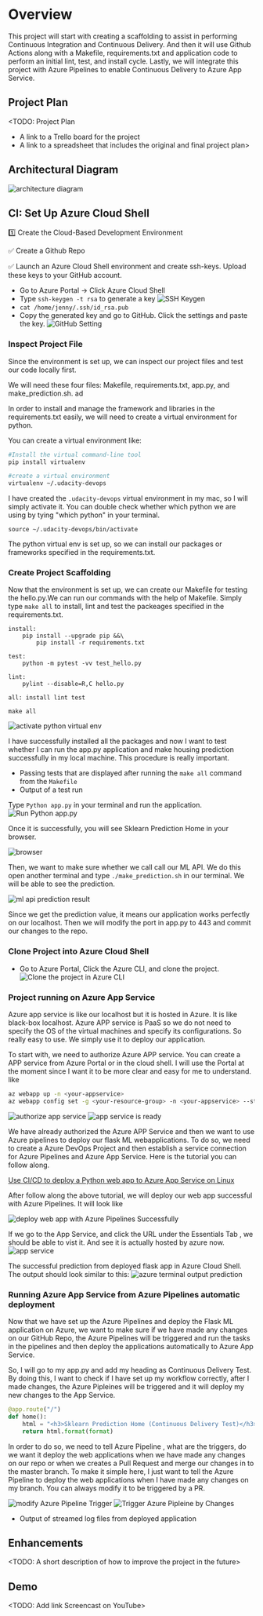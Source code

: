 # Overview

This project will start with creating a scaffolding to assist in performing Continuous Integration and Continuous Delivery. And then it will use Github Actions along with a Makefile, requirements.txt and application code to perform an initial lint, test, and install cycle. Lastly, we will integrate this project with Azure Pipelines to enable Continuous Delivery to Azure App Service.

## Project Plan
<TODO: Project Plan

* A link to a Trello board for the project
* A link to a spreadsheet that includes the original and final project plan>

## Architectural Diagram

![architecture diagram](./images/architecture.png)

## CI: Set Up Azure Cloud Shell

:one: Create the Cloud-Based Development Environment

:white_check_mark: Create a Github Repo

:white_check_mark: Launch an Azure Cloud Shell environment and create ssh-keys. Upload these keys to your GitHub account.

* Go to Azure Portal -> Click Azure Cloud Shell
* Type `ssh-keygen -t rsa` to generate a key
![SSH Keygen](./images/sshkeygen.png)
* `cat /home/jenny/.ssh/id_rsa.pub`
* Copy the generated key and go to GitHub. Click the settings and paste the key.
![GitHub Setting](./images/GitHubSetting.png)
### Inspect Project File
Since the environment is set up, we can inspect our project files and test our code locally first.

We will need these four files: Makefile, requirements.txt, app.py, and make_prediction.sh. ad

In order to install and manage the framework and libraries in the requirements.txt easily, we will need to create a virtual environment for python.

You can create a virtual environment like:

```bash
#Install the virtual command-line tool
pip install virtualenv

#create a virtual environment
virtualenv ~/.udacity-devops
```

I have created the `.udacity-devops` virtual environment in my mac, so I will simply activate it. You can double check whether which python we are using by tying "which python" in your terminal.

```
source ~/.udacity-devops/bin/activate
```

The python virtual env is set up, so we can install our packages or frameworks specified in the requirements.txt. 

### Create Project Scaffolding

Now that the environment is set up, we can create our Makefile for testing the hello.py.We can run our commands with the help of Makefile. Simply type `make all` to install, lint and test the packeages specified in the requirements.txt.
```
install:
    pip install --upgrade pip &&\
        pip install -r requirements.txt

test:
    python -m pytest -vv test_hello.py

lint:
    pylint --disable=R,C hello.py

all: install lint test
```

```
make all
```

![activate python virtual env](./images/activateenv.png)

I have successfully installed all the packages and now I want to test whether I can run the app.py application and make housing prediction successfully in my local machine. This procedure is really important. 


* Passing tests that are displayed after running the `make all` command from the `Makefile`
* Output of a test run

Type `Python app.py` in your terminal and run the application. 
![Run Python app.py](./images/runpythonapp.png)  

Once it is successfully, you will see Sklearn Prediction Home in your browser.

![browser](./images/localhostbrowser.png)

Then, we want to make sure whether we call call our ML API. We do this open another terminal and type `./make_prediction.sh` in our terminal. We will be able to see the prediction.

![ml api prediction result](./images/mlapi.png)

Since we get the prediction value, it means our application works perfectly on our localhost. Then we will modify the port in app.py to 443 and commit our changes to the repo.
### Clone Project into Azure Cloud Shell

* Go to Azure Portal, Click the Azure CLI, and clone the project.
![Clone the project in Azure CLI](./images/GithubCloneProject.png)

### Project running on Azure App Service

Azure app service is like our localhost but it is hosted in Azure. It is like black-box localhost. Azure APP service is PaaS so we do not need to specify the OS of the virtual machines and specify its configurations. So really easy to use. We simply use it to deploy our application.

To start with, we need to authorize Azure APP service. You can create a APP service from Azure Portal or in the cloud shell. I will use the Portal at the moment since I want it to be more clear and easy for me to understand.
like

```bash
az webapp up -n <your-appservice>
az webapp config set -g <your-resource-group> -n <your-appservice> --startup-file <your-startup-file-or-command>
```

![authorize app service](./images/authorizewebapp.png)
![app service is ready](./images/appserviceisready.png)

We have already authorized the Azure APP Service and then we want to use Azure pipelines to deploy our flask ML webapplications. To do so, we need to create a Azure DevOps Project and then establish a service connection for Azure Pipelines and Azure App Service. Here is the tutorial you can follow along.

<a href ="https://docs.microsoft.com/en-us/azure/devops/pipelines/ecosystems/python-webapp?view=azure-devops&WT.mc_id=udacity_learn-wwl">Use CI/CD to deploy a Python web app to Azure App Service on Linux</a>

After follow along the above tutorial, we will deploy our web app successful with Azure Pipelines. It will look like

![deploy web app with Azure Pipelines Successfully](./images/successdeploywithazurepipeline.png)

If we go to the App Service, and click the URL under the Essentials Tab , we should be able to vist it. And see it is actually hosted by azure now.
![app service](./images/appservice.png)


The successful prediction from deployed flask app in Azure Cloud Shell. The output should look similar to this:
![azure terminal output prediction](./images/azureprediction.png)

### Running Azure App Service from Azure Pipelines automatic deployment
Now that we have set up the Azure Pipelines and deploy the Flask ML application on Azure, we want to make sure if we have made any changes on our GitHub Repo, the Azure Pipelines will be triggered and run the tasks in the pipelines and then deploy the applications automatically to Azure App Service. 

So, I will go to my app.py and add my heading as Continuous Delivery Test. By doing this, I want to check if I have set up my workflow correctly, after I made changes, the Azure Pipleines will be triggered and it will deploy my new changes to the App Service. 

```python
@app.route("/")
def home():
    html = "<h3>Sklearn Prediction Home (Continuous Delivery Test)</h3>"
    return html.format(format)
```

In order to do so, we need to tell Azure Pipeline , what are the triggers, do we want it deploy the web applications when we have made any changes on our repo or when we creates a Pull Request and merge our changes in to the master branch. To make it simple here, I just want to tell the Azure Pipeline to deploy the web applications when I have made any changes on my branch. You can always modify it to be triggered by a PR.

![modify Azure Pipeline Trigger](./images/modifytriggers.png)
![Trigger Azure Pipleine by Changes](./images/triggerbychanges.png)


* Output of streamed log files from deployed application

## Enhancements

<TODO: A short description of how to improve the project in the future>

## Demo 
<TODO: Add link Screencast on YouTube>

